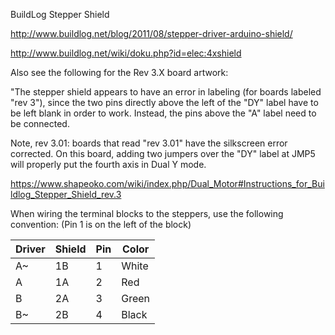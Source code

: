 BuildLog Stepper Shield

http://www.buildlog.net/blog/2011/08/stepper-driver-arduino-shield/

http://www.buildlog.net/wiki/doku.php?id=elec:4xshield

Also see the following for the Rev 3.X board artwork:

"The stepper shield appears to have an error in labeling (for boards labeled "rev 3"), since the two pins directly above the left of the "DY" label have to be left blank in order to work. Instead, the pins above the "A" label need to be connected. 

Note, rev 3.01: boards that read "rev 3.01" have the silkscreen error corrected. On this board, adding two jumpers over the "DY" label at JMP5 will properly put the fourth axis in Dual Y mode.

https://www.shapeoko.com/wiki/index.php/Dual_Motor#Instructions_for_Buildlog_Stepper_Shield_rev.3

When wiring the terminal blocks to the steppers, use the following convention:
(Pin 1 is on the left of the block)

Driver | Shield | Pin | Color
--- | --- | --- | ---
A~ | 1B | 1 | White
A | 1A | 2 | Red
B | 2A | 3 | Green
B~ | 2B | 4 | Black
